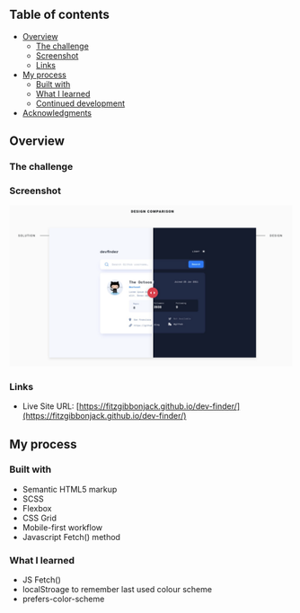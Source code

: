 ## Table of contents

- [Overview](#overview)
  - [The challenge](#the-challenge)
  - [Screenshot](#screenshot)
  - [Links](#links)
- [My process](#my-process)
  - [Built with](#built-with)
  - [What I learned](#what-i-learned)
  - [Continued development](#continued-development)
- [Acknowledgments](#acknowledgments)

## Overview

### The challenge


### Screenshot

![](./screenshot.png)

### Links

- Live Site URL: [https://fitzgibbonjack.github.io/dev-finder/](https://fitzgibbonjack.github.io/dev-finder/)

## My process

### Built with

- Semantic HTML5 markup
- SCSS
- Flexbox
- CSS Grid
- Mobile-first workflow
- Javascript Fetch() method

### What I learned

- JS Fetch()
- localStroage to remember last used colour scheme
- prefers-color-scheme
